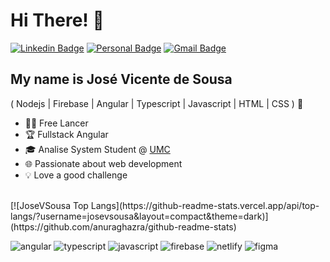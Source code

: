
<h1>Hi There! 👋</h1>

[![Linkedin Badge](https://img.shields.io/badge/-LinkedIn-3A76F0?style=flat-square&logo=Linkedin&logoColor=white&link=https://www.linkedin.com/in/josevicentedesousa/)](https://www.linkedin.com/in/josevicentedesousa/)
[![Personal Badge](https://img.shields.io/badge/-Website-EA4335?style=flat-square&logo=Me&logoColor=white&link=https://www.josevicentedesousa.netlify.app/)](https://josevicentedesousa.neflify.app/)
[![Gmail Badge](https://img.shields.io/badge/-jose.vicente.de.sousa@gmail.com-941711?style=flat-square&logo=Gmail&logoColor=white&link=mailto:jose.vicente.de.sousa@gmail.com)](mailto:jose.vicente.de.sousa@gmail.com)
<!-- 
[JAVASCRIPT__BADGE]: https://img.shields.io/badge/Javascript-000?style=for-the-badge&logo=javascript
[TYPESCRIPT__BADGE]: https://img.shields.io/badge/typescript-D4FAFF?style=for-the-badge&logo=typescript
[ANGULAR__BADGE]: https://img.shields.io/badge/Angular-red?style=for-the-badge&logo=angular
[FIGMA__BADGE]: https://img.shields.io/badge/Figma-white?style=for-the-badge&logo=figma
[NETLIFY__BADGE]: https://img.shields.io/badge/Netlify-red?style=for-the-badge&logo=netlify

![angular][ANGULAR__BADGE]
![typescript][TYPESCRIPT__BADGE]
![javascript][JAVASCRIPT__BADGE]
![netlify][NETLIFY__BADGE]
![figma][FIGMA__BADGE] -->


<!-- <img align="right" alt="Code image" src="./code.jpg"  width="300px" /> -->

## My name is José Vicente de Sousa
( Nodejs | Firebase | Angular | Typescript | Javascript | HTML | CSS ) 🚀
<!-- - 👩‍💻 Software Enginner @[Itaú](https://www.itau.com.br/) -->
- 👩‍💻 Free Lancer 
- 🏆 Fullstack Angular
- 🎓 Analise System Student @ [UMC](https://www.umc.br/)
- 🌐 Passionate about web development
- 💡 Love a good challenge
 
<br>

<div align="left">
  [![JoseVSousa Top Langs](https://github-readme-stats.vercel.app/api/top-langs/?username=josevsousa&layout=compact&theme=dark)](https://github.com/anuraghazra/github-readme-stats)
</div>

[JAVASCRIPT__BADGE]: https://img.shields.io/badge/Javascript-000?style=for-the-badge&logo=javascript
[TYPESCRIPT__BADGE]: https://img.shields.io/badge/typescript-D4FAFF?style=for-the-badge&logo=typescript
[FIREBASE__BADGE]: https://img.shields.io/badge/Firebase-F00?style=for-the-badge&logo=firebase
[ANGULAR__BADGE]: https://img.shields.io/badge/Angular-red?style=for-the-badge&logo=angular
[FIGMA__BADGE]: https://img.shields.io/badge/Figma-white?style=for-the-badge&logo=figma
[NETLIFY__BADGE]: https://img.shields.io/badge/Netlify-black?style=for-the-badge&logo=netlify

![angular][ANGULAR__BADGE]
![typescript][TYPESCRIPT__BADGE]
![javascript][JAVASCRIPT__BADGE]
![firebase][FIREBASE__BADGE]
![netlify][NETLIFY__BADGE]
![figma][FIGMA__BADGE]

